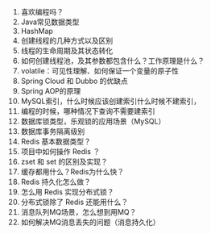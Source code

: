 1. 喜欢编程吗？
2. Java常见数据类型
3. HashMap
4. 创建线程的几种方式以及区别
5. 线程的生命周期及其状态转化
6. 如何创建线程池，及其参数都包含什么？工作原理是什么？
7. volatile：可见性理解、如何保证一个变量的原子性
8. Spring Cloud 和 Dubbo 的优缺点
9. Spring AOP的原理
10. MySQL索引，什么时候应该创建索引什么时候不建索引，
11. 编程的时候，哪种情况下查询不需要建索引
12. 数据库锁类型，乐观锁的应用场景（MySQL）
13. 数据库事务隔离级别
14. Redis 基本数据类型？
15. 项目中如何操作 Redis ？
16. zset 和 set 的区别及实现？
17. 缓存都用什么？Redis为什么快？
18. Redis 持久化怎么做？
19. 怎么用 Redis 实现分布式锁？
20. 分布式锁除了 Redis 还能用什么？
21. 消息队列MQ场景，怎么想到用MQ？
22. 如何解决MQ消息丢失的问题（消息持久化）